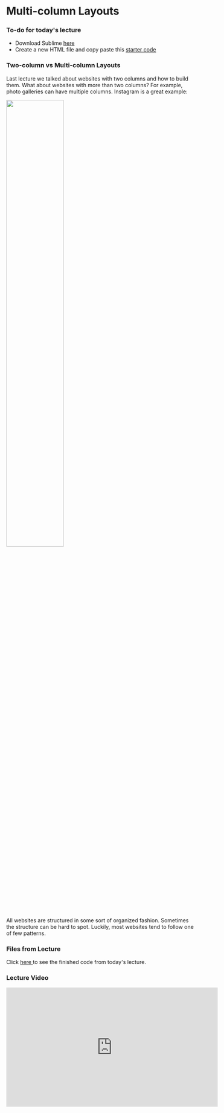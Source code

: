 Multi-column Layouts
====================

### To-do for today's lecture
* Download Sublime <a href="https://www.sublimetext.com/2" target="_blank">here</a>
* Create a new HTML file and copy paste this <a href="http://codepen.io/nayeon/pen/oLOyqO" target="_blank">starter code</a>


### Two-column vs Multi-column Layouts
Last lecture we talked about websites with two columns and how to build them. What about websites with more than two columns? For example, photo galleries can have multiple columns. Instagram is a great example:

<img width="55%" src="/images/instagram_screenshot_v2.png"/> 

All websites are structured in some sort of organized fashion. Sometimes the structure can be hard to spot. Luckily, most websites tend to follow one of few patterns.

### Files from Lecture
Click <a href="http://codepen.io/nayeon/pen/ZpBgdN" target="_blank">here </a> to see the finished code from today's lecture.

### Lecture Video
<iframe width="560" height="315" src="https://www.youtube.com/embed/hNIyhuQgndk" frameborder="0" allowfullscreen></iframe>
